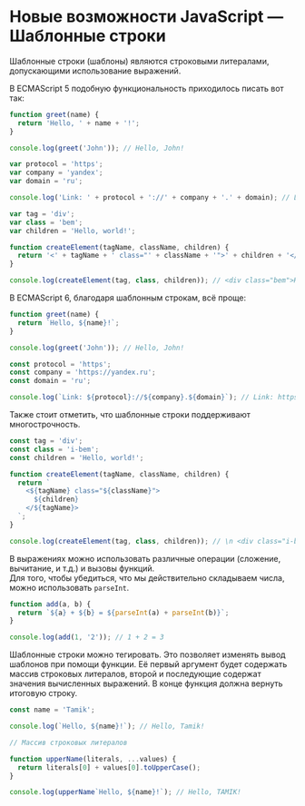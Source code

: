 # Новые возможности JavaScript — Шаблонные строки

Шаблонные строки (шаблоны) являются строковыми литералами, допускающими использование выражений.

В ECMAScript 5 подобную функциональность приходилось писать вот так:

```javascript
function greet(name) {
  return 'Hello, ' + name + '!';
}

console.log(greet('John')); // Hello, John!
```

```javascript
var protocol = 'https';
var company = 'yandex';
var domain = 'ru';

console.log('Link: ' + protocol + '://' + company + '.' + domain); // Link: https://yandex.ru
```

```javascript
var tag = 'div';
var class = 'bem';
var children = 'Hello, world!';

function createElement(tagName, className, children) {
  return '<' + tagName + ' class="' + className + '">' + children + '</' + tagName + '>';
}

console.log(createElement(tag, class, children)); // <div class="bem">Hello, world!</div>
```

В ECMAScript 6, благодаря шаблонным строкам, всё проще:

```javascript
function greet(name) {
  return `Hello, ${name}!`;
}

console.log(greet('John')); // Hello, John!
```

```javascript
const protocol = 'https';
const company = 'https://yandex.ru';
const domain = 'ru';

console.log(`Link: ${protocol}://${company}.${domain}`); // Link: https://yandex.ru
```

Также стоит отметить, что шаблонные строки поддерживают многострочность.

```javascript
const tag = 'div';
const class = 'i-bem';
const children = 'Hello, world!';

function createElement(tagName, className, children) {
  return `
    <${tagName} class="${className}">
      ${children}
    </${tagName}>
  `;
}

console.log(createElement(tag, class, children)); // \n <div class="i-bem">\n   Hello, world!\n </div>\n
```

В выражениях можно использовать различные операции (сложение, вычитание, и т.д.) и вызовы функций.  
Для того, чтобы убедиться, что мы действительно складываем числа, можно использовать `parseInt`.

```javascript
function add(a, b) {
  return `${a} + ${b} = ${parseInt(a) + parseInt(b)}`;
}

console.log(add(1, '2')); // 1 + 2 = 3
```

Шаблонные строки можно тегировать. Это позволяет изменять вывод шаблонов при помощи функции.
Её первый аргумент будет содержать массив строковых литералов, второй и последующие содержат
значения вычисленных выражений. В конце функция должна вернуть итоговую строку.

```javascript
const name = 'Tamik';

console.log(`Hello, ${name}!`); // Hello, Tamik!

// Массив строковых литералов

function upperName(literals, ...values) {
  return literals[0] + values[0].toUpperCase();
}

console.log(upperName`Hello, ${name}!`); // Hello, TAMIK!
```

